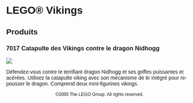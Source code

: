 <div lang="fr-FR" style="font-family: Helvetica, sans-serif;">
<h1>LEGO® Vikings</h1>
<h2>Produits</h2>
<h3>
<span class="product_number">7017</span>
<span class="title">Catapulte des Vikings contre le dragon Nidhogg</span>
</h3>
<img src="https://www.lego.com/cdn/product-assets/product.img.pri/7017_prod.jpg" type="image/jpeg">
<p class="description">Défendez-vous contre le terrifiant dragon Nidhogg et ses griffes puissantes et acérées. Utilisez la catapulte viking avec son mécanisme de tir intégré pour repousser le dragon. Comprend deux mini-figurines vikings.</p>
<p class="footer" style="font-size: 12px; text-align: center;">©2005 The LEGO Group. All rights reserved.</p>
</div>